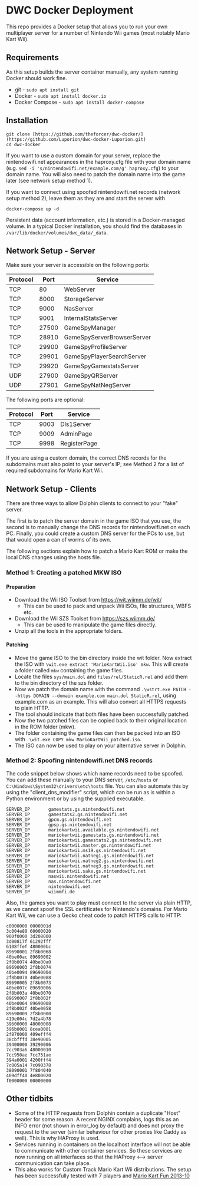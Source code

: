 # DWC Docker Deployment

This repo provides a Docker setup that allows you to run your own multiplayer server for a number of Nintendo Wii games (most notably Mario Kart Wii).

## Requirements

As this setup builds the server container manually, any system running Docker should work fine.

 - git - `sudo apt install git`
 - Docker - `sudo apt install docker.io`
 - Docker Compose - `sudo apt install docker-compose`

## Installation

```
git clone [https://github.com/theforcer/dwc-docker/](https://github.com/Luporion/dwc-docker-Luporion.git)
cd dwc-docker
```

If you want to use a custom domain for your server, replace the nintendowifi.net appearances in the haproxy.cfg file with your domain name (e.g. `sed -i 's/nintendowifi.net/example.com/g' haproxy.cfg`) to your domain name. You will also need to patch the domain name into the game later (see network setup method 1).

If you want to connect using spoofed nintendowifi.net records (network setup method 2), leave them as they are and start the server with

```
docker-compose up -d
```

Persistent data (account information, etc.) is stored in a Docker-managed volume. In a typical Docker installation, you should find the databases in `/var/lib/docker/volumes/dwc_data/_data`.

## Network Setup - Server

Make sure your server is accessible on the following ports:

| Protocol | Port  | Service                    |
|----------|-------|----------------------------|
| TCP      | 80    | WebServer                  |
| TCP      | 8000  | StorageServer              |
| TCP      | 9000  | NasServer                  |
| TCP      | 9001  | InternalStatsServer        |
| TCP      | 27500 | GameSpyManager             |
| TCP      | 28910 | GameSpyServerBrowserServer |
| TCP      | 29900 | GameSpyProfileServer       |
| TCP      | 29901 | GameSpyPlayerSearchServer  |
| TCP      | 29920 | GameSpyGamestatsServer     |
| UDP      | 27900 | GameSpyQRServer            |
| UDP      | 27901 | GameSpyNatNegServer        |

The following ports are optional:

| Protocol | Port  | Service                    |
|----------|-------|----------------------------|
| TCP      | 9003  | Dls1Server                 |
| TCP      | 9009  | AdminPage                  |
| TCP      | 9998  | RegisterPage               |^

If you are using a custom domain, the correct DNS records for the subdomains must also point to your server's IP; see Method 2 for a list of required subdomains for Mario Kart Wii.

## Network Setup - Clients

There are three ways to allow Dolphin clients to connect to your "fake" server.

The first is to patch the server domain in the game ISO that you use, the second is to manually change the DNS records for nintendowifi.net on each PC. Finally, you could create a custom DNS server for the PCs to use, but that would open a can of worms of its own.

The following sections explain how to patch a Mario Kart ROM or make the local DNS changes using the hosts file.

### Method 1: Creating a patched MKW ISO

#### Preparation

- Download the Wii ISO Toolset from https://wit.wiimm.de/wit/
	- This can be used to pack and unpack Wii ISOs, file structures, WBFS etc.
- Download the Wii SZS Toolset from https://szs.wiimm.de/
	- This can be used to manipulate the game files directly.
- Unzip all the tools in the appropriate folders.

#### Patching

- Move the game ISO to the bin directory inside the wit folder. Now extract the ISO with `\wit.exe extract 'MarioKartWii.iso' mkw`. This will create a folder called `mkw` containing the game files.
- Locate the files `sys/main.dol` and `files/rel/StaticR.rel` and add them to the bin directory of the szs folder.
- Now we patch the domain name with the command `.\wstrt.exe PATCH --https DOMAIN --domain example.com main.dol StaticR.rel`, using example.com as an example. This will also convert all HTTPS requests to plain HTTP.
- The tool should indicate that both files have been successfully patched.
- Now the two patched files can be copied back to their original location in the ROM folder (mkw).
- The folder containing the game files can then be packed into an ISO with `.\wit.exe COPY mkw MarioKartWii_patched.iso`.
- The ISO can now be used to play on your alternative server in Dolphin.

### Method 2: Spoofing nintendowifi.net DNS records

The code snippet below shows which name records need to be spoofed. You can add these manually to your DNS server, `/etc/hosts` or `C:\Windows\System32\drivers\etc\hosts` file. You can also automate this by using the "client_dns_modifier" script, which can be run as is within a Python environment or by using the supplied executable.

```
SERVER_IP		gamestats.gs.nintendowifi.net
SERVER_IP		gamestats2.gs.nintendowifi.net
SERVER_IP		gpcm.gs.nintendowifi.net
SERVER_IP		gpsp.gs.nintendowifi.net
SERVER_IP		mariokartwii.available.gs.nintendowifi.net
SERVER_IP		mariokartwii.gamestats.gs.nintendowifi.net
SERVER_IP		mariokartwii.gamestats2.gs.nintendowifi.net
SERVER_IP		mariokartwii.master.gs.nintendowifi.net
SERVER_IP		mariokartwii.ms19.gs.nintendowifi.net
SERVER_IP		mariokartwii.natneg1.gs.nintendowifi.net
SERVER_IP		mariokartwii.natneg2.gs.nintendowifi.net
SERVER_IP		mariokartwii.natneg3.gs.nintendowifi.net
SERVER_IP		mariokartwii.sake.gs.nintendowifi.net
SERVER_IP		naswii.nintendowifi.net
SERVER_IP		nas.nintendowifi.net
SERVER_IP		nintendowifi.net
SERVER_IP		wiimmfi.de
```

Also, the games you want to play must connect to the server via plain HTTP, as we cannot spoof the SSL certificates for Nintendo's domains. For Mario Kart Wii, we can use a Gecko cheat code to patch HTTPS calls to HTTP:

~~~
c0000000 0000001d
3c004e80 60000020
900f0000 3d208000
3d00817f 61292fff
6108ffef 480000bc
89690001 2f8b0068
40be00ac 89690002
2f8b0074 40be00a0
89690003 2f8b0074
40be0094 89690004
2f8b0070 40be0088
89690005 2f8b0073
40be007c 89690006
2f8b003a 40be0070
89690007 2f8b002f
40be0064 89690008
2f8b002f 40be0058
89690009 2f8b0000
419e004c 7d2a4b78
39600000 48000008
396b0001 8cea0001
2f870000 409efff4
38cbfffd 38e90005
39400000 39290006
7cc903a6 48000010
7cc950ae 7cc751ae
394a0001 4200fff4
7c005a14 7c090378
38090001 7f804040
409dff40 4e800020
f0000000 00000000
~~~

## Other tidbits

- Some of the HTTP requests from Dolphin contain a duplicate "Host" header for some reason. A recent NGINX complains, logs this as an INFO error (not shown in error_log by default) and does not proxy the request to the server (similar behaviour for other proxies like Caddy as well). This is why HAProxy is used.
- Services running in containers on the localhost interface will not be able to communicate with other container services. So these services are now running on all interfaces so that the HAProxy <--> server communication can take place.
- This also works for Custom Track Mario Kart Wii distributions. The setup has been successfully tested with 7 players and [Mario Kart Fun 2013-10](https://wiki.tockdom.com/wiki/Wiimms_Mario_Kart_Fun_2013-10)
